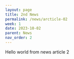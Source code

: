 ```yaml
---
layout: page
title: 2nd News
permalink: /news/arcticle-02
week: 1
date: 2023-10-02
parent: News
nav_order: 2
---
```



Hello world from news article 2